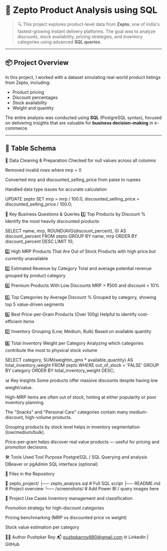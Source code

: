 # 🛒 Zepto Product Analysis using SQL

> 🔍 This project explores product-level data from **Zepto**, one of India's fastest-growing instant delivery platforms. The goal was to analyze discounts, stock availability, pricing strategies, and inventory categories using advanced **SQL queries**.



---

## 📦 Project Overview

In this project, I worked with a dataset simulating real-world product listings from Zepto, including:
- Product pricing
- Discount percentages
- Stock availability
- Weight and quantity 

The entire analysis was conducted using **SQL** (PostgreSQL syntax), focused on delivering insights that are valuable for **business decision-making** in e-commerce.

---

## 🧾 Table Schema  
 
🧼 Data Cleaning & Preparation 
Checked for null values across all columns 
 
Removed invalid rows where mrp = 0

Converted mrp and discounted_selling_price from paise to rupees

Handled data type issues for accurate calculation

UPDATE zepto
SET mrp = mrp / 100.0,
    discounted_selling_price = discounted_selling_price / 100.0;

🔎 Key Business Questions & Queries
1️⃣ Top Products by Discount %
Identify the most heavily discounted products

SELECT name, mrp, ROUND(AVG(discount_percent), 0) AS discount_percent
FROM zepto
GROUP BY name, mrp
ORDER BY discount_percent DESC
LIMIT 10;


2️⃣ High MRP Products That Are Out of Stock
Products with high price but currently unavailable

3️⃣ Estimated Revenue by Category
Total and average potential revenue grouped by product category

4️⃣ Premium Products With Low Discounts
MRP > ₹500 and discount < 10%

5️⃣ Top Categories by Average Discount %
Grouped by category, showing top 5 value-driven segments

6️⃣ Best Price-per-Gram Products (Over 100g)
Helpful to identify cost-efficient items

7️⃣ Inventory Grouping (Low, Medium, Bulk)
Based on available quantity

8️⃣ Total Inventory Weight per Category
Analyzing which categories contribute the most to physical stock volume

SELECT category, SUM(weightin_gms * available_quantity) AS total_inventory_weight
FROM zepto
WHERE out_of_stock = 'FALSE'
GROUP BY category
ORDER BY total_inventory_weight DESC;

📊 Key Insights
Some products offer massive discounts despite having low weight/value.

High-MRP items are often out of stock, hinting at either popularity or poor inventory planning.

The "Snacks" and "Personal Care" categories contain many medium-discount, high-volume products.

Grouping products by stock level helps in inventory segmentation (low/medium/bulk).

Price-per-gram helps discover real value products — useful for pricing and promotion decisions.

🛠️ Tools Used
Tool	Purpose
PostgreSQL / SQL	Querying and analysis
DBeaver or pgAdmin	SQL interface (optional)

📂 Files in the Repository

📁 zepto_project/
├── zepto_analysis.sql         # Full SQL script
├── README.md                  # Project overview
└── /screenshots/              # Add Power BI / query images here

🔗 Project Use Cases
Inventory management and classification

Promotion strategy for high-discount categories

Pricing benchmarking (MRP vs discounted price vs weight)

Stock value estimation per category

👨‍💻 Author
Pushpkar Roy
📬 pushpkarroy880@gmail.com
🌐 LinkedIn | GitHub



